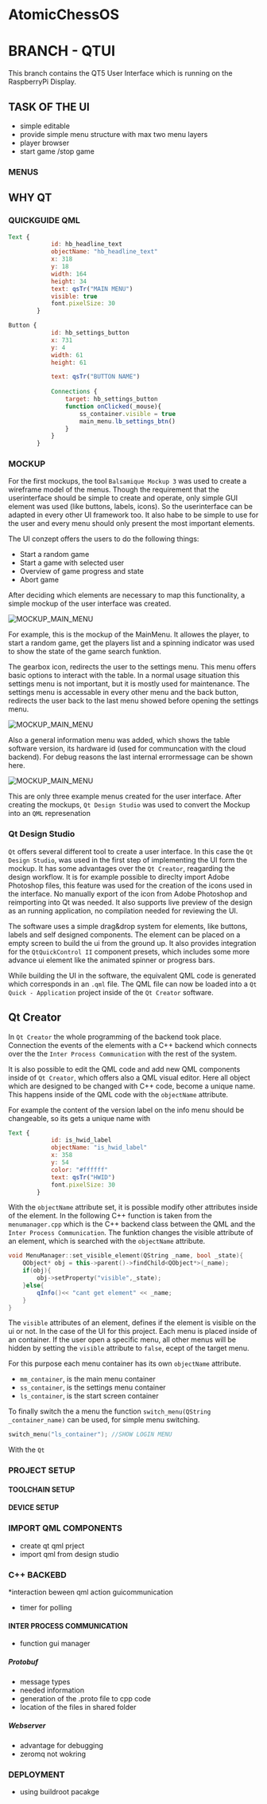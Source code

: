 # AtomicChessOS


# BRANCH - QTUI

This branch contains the QT5 User Interface which is running on the RaspberryPi Display.



## TASK OF THE UI

* simple editable
* provide simple menu structure with max two menu layers
* player browser
* start game /stop game

### MENUS

## WHY QT

### QUICKGUIDE QML

```qml
Text {
            id: hb_headline_text
            objectName: "hb_headline_text"
            x: 318
            y: 18
            width: 164
            height: 34
            text: qsTr("MAIN MENU")
            visible: true            
            font.pixelSize: 30
        }
```


```qml
Button {
            id: hb_settings_button
            x: 731
            y: 4
            width: 61
            height: 61

            text: qsTr("BUTTON NAME")
            
            Connections {
                target: hb_settings_button
                function onClicked(_mouse){
                    ss_container.visible = true
                    main_menu.lb_settings_btn()
                }
            }
        }
```



### MOCKUP

For the first mockups, the tool `Balsamique Mockup 3` was used to create a wireframe model of the menus.
Though the requirement that the userinterface should be simple to create and operate, only simple GUI element was used (like buttons, labels, icons).
So the userinterface can be adapted in every other UI framework too.
It also habe to be simple to use for the user and every menu should only present the most important elements.

The UI conzept offers the users to do the following things:

* Start a random game
* Start a game with selected user
* Overview of game progress and state
* Abort game
 
After deciding which elements are necessary to map this functionality, a simple mockup of the user interface was created.

![MOCKUP_MAIN_MENU](./documentation_images/MAINMENU.png)

For example, this is the mockup of the MainMenu. It allowes the player, to start a random game, get the players list and a spinning indicator was used to show the state of the game search funktion.

The gearbox icon, redirects the user to the settings menu. This menu offers basic options to interact with the table.
In a normal usage situation this settings menu is not important, but it is mostly used for maintenance.
The settings menu is accessable in every other menu and the back button, redirects the user back to the last menu showed before opening the settings menu.

![MOCKUP_MAIN_MENU](./documentation_images/SETTINGS.png)

Also a general information menu was added, which shows the table software version, its hardware id (used for communcation with the cloud backend).
For debug reasons the last internal errormessage can be shown here.

![MOCKUP_MAIN_MENU](./documentation_images/INFO.png)

This are only three example menus created for the user interface.
After creating the mockups, `Qt Design Studio` was used to convert the Mockup into an `QML` represenation

### Qt Design Studio

`Qt` offers several different tool to create a user interface. In this case the `Qt Design Studio`, was used in the first step of implementing the UI form the mockup. It has some advantages over the `Qt Creator`, reagarding the design workflow. It is for example possible to direclty import Adobe Photoshop files, this feature was used for the creation of the icons used in the interface. No manually export of the icon from Adobe Photoshop and reimporting into Qt was needed.
It also supports live preview of the design as an running application, no compilation needed for reviewing the UI.

The software uses a simple drag&drop system for elements, like buttons, labels and self designed components. The element can be placed on a empty screen to build the ui from the ground up. It also provides integration for the `QtQuickControl II` component presets, which includes some more advance ui element like the animated spinner or progress bars.

While building the UI in the software, the equivalent QML code is generated which corresponds in an `.qml` file.
The QML file can now be loaded into a `Qt Quick - Application` project inside of the `Qt Creator` software. 


## Qt Creator
In `Qt Creator` the whole programming of the backend took place. Connection the events of the elements with a C++ backend which connects over the the `Inter Process Communication` with the rest of the system.

It is also possible to edit the QML code and add new QML components inside of `Qt Creator`, which offers also a QML visual editor.
Here all object which are designed to be changed with C++ code, become a unique name. This happens inside of the QML code with the `objectName` attribute.

For example the content of the version label on the info menu should be changeable, so its gets a unique name with 
```qml
Text {
            id: is_hwid_label
            objectName: "is_hwid_label"
            x: 358
            y: 54
            color: "#ffffff"
            text: qsTr("HWID")
            font.pixelSize: 30
        }
```

With the `objectName` attribute set, it is possible modify other attributes inside of the element.
In the following C++ function is taken from the `menumanager.cpp` which is the C++ backend class between the QML and the `Inter Process Communication`.
The funktion changes the visible attribute of an element, which is searched with the `objectName` attribute.

```c++
void MenuManager::set_visible_element(QString _name, bool _state){
    QObject* obj = this->parent()->findChild<QObject*>(_name);
    if(obj){
        obj->setProperty("visible",_state);
    }else{
        qInfo()<< "cant get element" << _name;
    }
}
```

The `visible` attributes of an element, defines if the element is visible on the ui or not.
In the case of the UI for this project. Each menu is placed inside of an container.
If the user open a specific menu, all other menus will be hidden by setting the `visible` attribute to `false`, ecept of the target menu.

For this purpose each menu container has its own `objectName` attribute.

* `mm_container`, is the main menu container
* `ss_container`, is the settings menu container
* `ls_container`, is the start screen container

To finally switch the a menu the function `switch_menu(QString _container_name)` can be used, for simple menu switching.

```c++
switch_menu("ls_container"); //SHOW LOGIN MENU
```



With the `Qt`










### PROJECT SETUP


#### TOOLCHAIN SETUP
#### DEVICE SETUP

### IMPORT QML COMPONENTS
* create qt qml prject
* import qml from design studio

### C++ BACKEBD
*interaction beween qml action guicommunication
* timer for polling

#### INTER PROCESS COMMUNICATION
* function gui manager


##### Protobuf
* message types
* needed information
* generation of the .proto file to cpp code
* location of the files in shared folder
##### Webserver
* advantage for debugging
* zeromq not wokring


### DEPLOYMENT
* using buildroot pacakge
 


